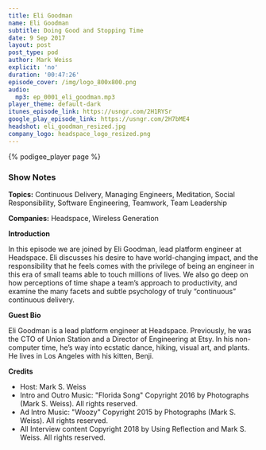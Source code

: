 ```yaml
---
title: Eli Goodman
name: Eli Goodman
subtitle: Doing Good and Stopping Time
date: 9 Sep 2017
layout: post
post_type: pod
author: Mark Weiss
explicit: 'no'
duration: '00:47:26'
episode_cover: /img/logo_800x800.png
audio:
  mp3: ep_0001_eli_goodman.mp3
player_theme: default-dark
itunes_episode_link: https://usngr.com/2H1RYSr
google_play_episode_link: https://usngr.com/2H7bME4
headshot: eli_goodman_resized.jpg
company_logo: headspace_logo_resized.png
---
```

{% podigee_player page %}
### Show Notes

**Topics:** Continuous Delivery, Managing Engineers, Meditation, Social
Responsibility, Software Engineering, Teamwork, Team Leadership

**Companies:** Headspace, Wireless Generation

**Introduction**

In this episode we are joined by Eli Goodman, lead platform engineer at
Headspace. Eli discusses his desire to have world-changing impact, and the
responsibility that he feels comes with the privilege of being an engineer in
this era of small teams able to touch millions of lives. We also go deep on
how perceptions of time shape a team’s approach to productivity, and examine
the many facets and subtle psychology of truly “continuous” continuous
delivery.

**Guest Bio**

Eli Goodman is a lead platform engineer at Headspace. Previously, he was the
CTO of Union Station and a Director of Engineering at Etsy. In his non-
computer time, he’s way into ecstatic dance, hiking, visual art, and plants.
He lives in Los Angeles with his kitten, Benji.

**Credits**

  * Host: Mark S. Weiss
  * Intro and Outro Music: "Florida Song" Copyright 2016 by Photographs (Mark S. Weiss). All rights reserved.
  * Ad Intro Music: "Woozy" Copyright 2015 by Photographs (Mark S. Weiss). All rights reserved.
  * All Interview content Copyright 2018 by Using Reflection and Mark S. Weiss. All rights reserved.
